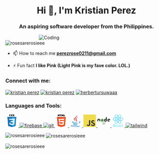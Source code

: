 <h1 align="center">Hi 👋, I'm Kristian Perez</h1>
<h3 align="center">An aspiring software developer from the Philippines.</h3>
<img align="right" alt="Coding" width="400" src="https://github.com/rudrabarad/Gifs"
<p align="left"> <img src="https://komarev.com/ghpvc/?username=rosesarerosieee&label=Profile%20views&color=0e75b6&style=flat" alt="rosesarerosieee" /> </p>

- 📫 How to reach me **perezrose0211@gmail.com**

- ⚡ Fun fact **I like Pink (Light Pink is my fave color. LOL.)**

<h3 align="left">Connect with me:</h3>
<p align="left">
<a href="https://linkedin.com/in/kristian perez" target="blank"><img align="center" src="https://raw.githubusercontent.com/rahuldkjain/github-profile-readme-generator/master/src/images/icons/Social/linked-in-alt.svg" alt="kristian perez" height="30" width="40" /></a>
<a href="https://fb.com/kristian perez" target="blank"><img align="center" src="https://raw.githubusercontent.com/rahuldkjain/github-profile-readme-generator/master/src/images/icons/Social/facebook.svg" alt="kristian perez" height="30" width="40" /></a>
<a href="https://instagram.com/herbertursuwaaa" target="blank"><img align="center" src="https://raw.githubusercontent.com/rahuldkjain/github-profile-readme-generator/master/src/images/icons/Social/instagram.svg" alt="herbertursuwaaa" height="30" width="40" /></a>
</p>

<h3 align="left">Languages and Tools:</h3>
<p align="left"> <a href="https://www.w3schools.com/css/" target="_blank" rel="noreferrer"> <img src="https://raw.githubusercontent.com/devicons/devicon/master/icons/css3/css3-original-wordmark.svg" alt="css3" width="40" height="40"/> </a> <a href="https://firebase.google.com/" target="_blank" rel="noreferrer"> <img src="https://www.vectorlogo.zone/logos/firebase/firebase-icon.svg" alt="firebase" width="40" height="40"/> </a> <a href="https://git-scm.com/" target="_blank" rel="noreferrer"> <img src="https://www.vectorlogo.zone/logos/git-scm/git-scm-icon.svg" alt="git" width="40" height="40"/> </a> <a href="https://www.w3.org/html/" target="_blank" rel="noreferrer"> <img src="https://raw.githubusercontent.com/devicons/devicon/master/icons/html5/html5-original-wordmark.svg" alt="html5" width="40" height="40"/> </a> <a href="https://www.java.com" target="_blank" rel="noreferrer"> <img src="https://raw.githubusercontent.com/devicons/devicon/master/icons/java/java-original.svg" alt="java" width="40" height="40"/> </a> <a href="https://developer.mozilla.org/en-US/docs/Web/JavaScript" target="_blank" rel="noreferrer"> <img src="https://raw.githubusercontent.com/devicons/devicon/master/icons/javascript/javascript-original.svg" alt="javascript" width="40" height="40"/> </a> <a href="https://nodejs.org" target="_blank" rel="noreferrer"> <img src="https://raw.githubusercontent.com/devicons/devicon/master/icons/nodejs/nodejs-original-wordmark.svg" alt="nodejs" width="40" height="40"/> </a> <a href="https://reactjs.org/" target="_blank" rel="noreferrer"> <img src="https://raw.githubusercontent.com/devicons/devicon/master/icons/react/react-original-wordmark.svg" alt="react" width="40" height="40"/> </a> <a href="https://tailwindcss.com/" target="_blank" rel="noreferrer"> <img src="https://www.vectorlogo.zone/logos/tailwindcss/tailwindcss-icon.svg" alt="tailwind" width="40" height="40"/> </a> </p>

<p><img align="left" src="https://github-readme-stats.vercel.app/api/top-langs?username=rosesarerosieee&show_icons=true&locale=en&layout=compact" alt="rosesarerosieee" /></p>

<p>&nbsp;<img align="center" src="https://github-readme-stats.vercel.app/api?username=rosesarerosieee&show_icons=true&locale=en" alt="rosesarerosieee" /></p>

<p><img align="center" src="https://github-readme-streak-stats.herokuapp.com/?user=rosesarerosieee&" alt="rosesarerosieee" /></p>
